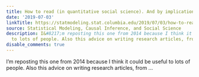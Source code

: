 ```yaml
---
title: How to read (in quantitative social science). And by implication, how to write.
date: '2019-07-03'
linkTitle: https://statmodeling.stat.columbia.edu/2019/07/03/how-to-read-in-quantitative-social-science-and-by-implication-how-to-write/
source: Statistical Modeling, Causal Inference, and Social Science
description: I&#8217;m reposting this one from 2014 because I think it could be useful
  to lots of people. Also this advice on writing research articles, from ...
disable_comments: true
---
```

I&#8217;m reposting this one from 2014 because I think it could be useful to lots of people. Also this advice on writing research articles, from ...